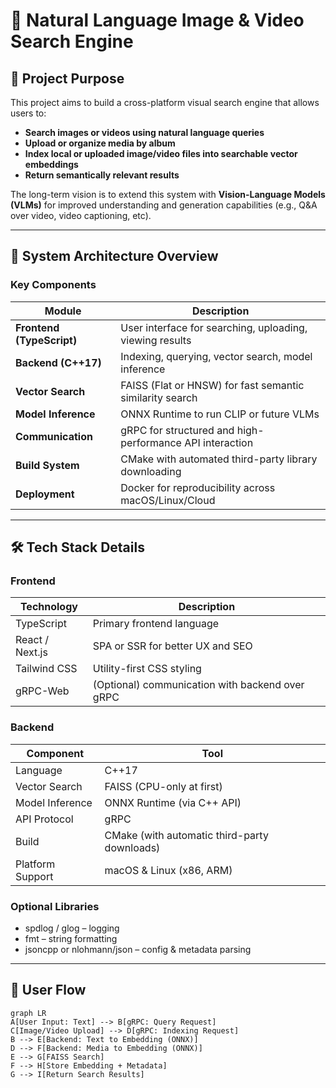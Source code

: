 # 📸 Natural Language Image & Video Search Engine

## 🧭 Project Purpose

This project aims to build a cross-platform visual search engine that allows users to:
- **Search images or videos using natural language queries**
- **Upload or organize media by album**
- **Index local or uploaded image/video files into searchable vector embeddings**
- **Return semantically relevant results**

The long-term vision is to extend this system with **Vision-Language Models (VLMs)** for improved understanding and generation capabilities (e.g., Q&A over video, video captioning, etc).

---

## 🧱 System Architecture Overview

### Key Components

| Module | Description |
|--------|-------------|
| **Frontend (TypeScript)** | User interface for searching, uploading, viewing results |
| **Backend (C++17)** | Indexing, querying, vector search, model inference |
| **Vector Search** | FAISS (Flat or HNSW) for fast semantic similarity search |
| **Model Inference** | ONNX Runtime to run CLIP or future VLMs |
| **Communication** | gRPC for structured and high-performance API interaction |
| **Build System** | CMake with automated third-party library downloading |
| **Deployment** | Docker for reproducibility across macOS/Linux/Cloud |

---

## 🛠 Tech Stack Details

### Frontend

| Technology | Description |
|------------|-------------|
| TypeScript | Primary frontend language |
| React / Next.js | SPA or SSR for better UX and SEO |
| Tailwind CSS | Utility-first CSS styling |
| gRPC-Web | (Optional) communication with backend over gRPC |

### Backend

| Component | Tool |
|----------|------|
| Language | C++17 |
| Vector Search | FAISS (CPU-only at first) |
| Model Inference | ONNX Runtime (via C++ API) |
| API Protocol | gRPC |
| Build | CMake (with automatic third-party downloads) |
| Platform Support | macOS & Linux (x86, ARM) |

### Optional Libraries
- spdlog / glog – logging
- fmt – string formatting
- jsoncpp or nlohmann/json – config & metadata parsing

---

## 🔄 User Flow

```mermaid
graph LR
A[User Input: Text] --> B[gRPC: Query Request]
C[Image/Video Upload] --> D[gRPC: Indexing Request]
B --> E[Backend: Text to Embedding (ONNX)]
D --> F[Backend: Media to Embedding (ONNX)]
E --> G[FAISS Search]
F --> H[Store Embedding + Metadata]
G --> I[Return Search Results]

